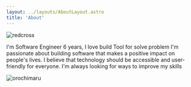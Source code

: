 ```yaml
---
layout: ../layouts/AboutLayout.astro
title: 'About'
---
```


<div>
 <img src="/assets/redcross.png" class="w-46 h-48 object-scale-down" alt="redcross"/>
</div>

I'm Software Engineer 6 years, I love build Tool for solve problem
I'm passionate about building software that makes a positive impact on people's lives. I believe that technology
should be accessible and user-friendly for everyone. I'm always looking for ways to improve my skills

<div>
  <img src="/assets/orochimaru.gif" class="sm:w-1/2 mx-auto" alt="orochimaru" />
</div>

